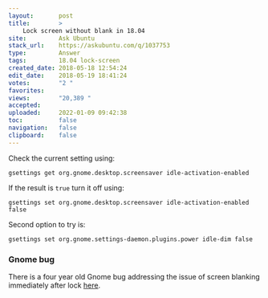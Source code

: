 ```yaml
---
layout:       post
title:        >
    Lock screen without blank in 18.04
site:         Ask Ubuntu
stack_url:    https://askubuntu.com/q/1037753
type:         Answer
tags:         18.04 lock-screen
created_date: 2018-05-18 12:54:24
edit_date:    2018-05-19 18:41:24
votes:        "2 "
favorites:    
views:        "20,389 "
accepted:     
uploaded:     2022-01-09 09:42:38
toc:          false
navigation:   false
clipboard:    false
---
```


Check the current setting using:

``` 
gsettings get org.gnome.desktop.screensaver idle-activation-enabled

```

If the result is `true` turn it off using:

``` 
gsettings set org.gnome.desktop.screensaver idle-activation-enabled false

```

Second option to try is:

``` 
gsettings set org.gnome.settings-daemon.plugins.power idle-dim false

```

### Gnome bug

There is a four year old Gnome bug addressing the issue of screen blanking immediately after lock [here](https://bugzilla.gnome.org/show_bug.cgi?id=773645).
